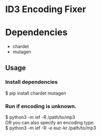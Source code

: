 # ID3 Encoding Fixer

# Dependencies
* chardet
* mutagen


## Usage
### Install dependencies
$ pip install chardet mutagen <br>
### Run if encoding is unknown.
$ python3 -m ief -R /path/to/mp3 <br>
OR you can also specify an encoding type.<br>
$ python3 -m ief -R -e euc-kr /path/to/mp3
